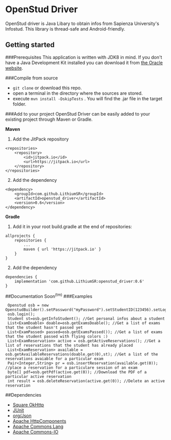 # OpenStud Driver

OpenStud driver is Java Libary to obtain infos from Sapienza University's Infostud.
This library is thread-safe and Android-friendly.

## Getting started
###Prerequisites
This application is written with JDK8 in mind. If you don't have a Java Development Kit installed you can download it from [the Oracle website](http://www.oracle.com/technetwork/java/javase/downloads/index.html).

###Compile from source
- `git clone` or download this repo.
- open a terminal in the directory where the sources are stored.
- execute `mvn install -DskipTests` . You will find the .jar file in the target folder.

###Add to your project
OpenStud Driver can be easily added to your existing project through Maven or Gradle.

**Maven** 

1) Add the JitPack repository
```
<repositories>
	<repository>
	    <id>jitpack.io</id>
		<url>https://jitpack.io</url>
	</repository>
</repositories>
```
2) Add the dependency
```
<dependency>
    <groupId>com.github.LithiumSR</groupId>
    <artifactId>openstud_driver</artifactId>
    <version>0.6</version>
</dependency>
```

**Gradle** 

1) Add it in your root build.gradle at the end of repositories:
```
allprojects {
    repositories {
        ...
		maven { url 'https://jitpack.io' }
	}
}
```
2) Add the dependency
```
dependencies {
    implementation 'com.github.LithiumSR:openstud_driver:0.6'
}
```


##Documentation
Soon<sup>(tm)</sup>
###Examples
```Logger log = Logger.getLogger("lithium.openstud");
 Openstud osb = new OpenstudBuilder().setPassword("myPassword").setStudentID(123456).setLogger(log).build();
 osb.login();
 Student st=osb.getInfoStudent(); //Get personal infos about a student
 List<ExamDoable> doable=osb.getExamsDoable(); //Get a list of exams that the student hasn't passed yet
 List<ExamPassed> passed=osb.getExamsPassed()); //Get a list of exams that the student passed with flying colors :)
 List<ExamReservation> active = osb.getActiveReservations(); //Get a list of reservations that the student has already placed
 List<ExamReservation> available = osb.getAvailableReservations(doable.get(0),st); //Get a list of the reservations avaiable for a particular exam
 Pair<Integer,String> pr = osb.insertReservation(available.get(0)); //place a reservation for a particulare session of an exam
 byte[] pdf=osb.getPdf(active.get(0)); //Download the PDF of a particular active reservation
 int result = osb.deleteReservation(active.get(0)); //Delete an active reservation
 ```
 
 ##Dependencies
 - [Square OkHttp](https://github.com/square/okhttp)
 - [JUnit](https://github.com/junit-team/junit4)
 - [org/Json](https://github.com/stleary/JSON-java)
 - [Apache HttpComponents](https://hc.apache.org/)
 - [Apache Commons Lang](https://commons.apache.org/proper/commons-lang/)
 - [Apache Commons-IO](https://commons.apache.org/proper/commons-io/)